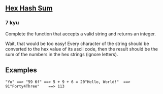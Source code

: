 <h2><a href=https://www.codewars.com/kata/5ab363ff6a176b29880000dd/train/javascript target="_blank">Hex Hash Sum</a></h2><h3>7 kyu</h3><p>Complete the function that accepts a valid string and returns an integer.</p><p>Wait, that would be too easy! Every character of the string should be converted to the hex value of its ascii code, then the result should be the sum of the numbers in the hex strings (ignore letters).</p><h2 id="examples">Examples</h2><pre><code>"Yo" ==&gt; "59 6f" ==&gt; 5 + 9 + 6 = 20"Hello, World!"  ==&gt; 91"Forty4Three"    ==&gt; 113</code></pre>
